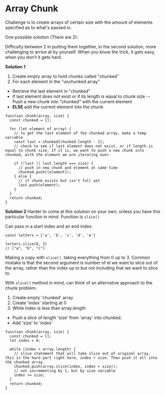 # Array Chunk

Challenge is to create arrays of certain size with the amount of elements specified as to what's passed in.

One possible solution (There are 2):

Difficulty between 2 in putting them together, in the second solution, more challenging to arrive at by yourself. When you know the trick, it gets easy, when you don't it gets hard.

**Solution 1**

1. Create empty array to hold chunks called "chunked"
2. For each element in the "unchunked array"

- Retrieve the last element in "chunked"
- If last element does not exist or if its length is equal to chunk size
  -- Push a new chunk into "chunked" with the current element
- **ELSE** add the current element into the chunk

```
function chunk(array, size) {
  const chunked = [];

  for (let element of array) {
    // to get the last element of the chunked array, make a temp variable
    const last = chunked[chunked.length - 1];
    // check to see if last element does not exist, or if length is equal to chunk size. If it is, we want to push a new chunk into chunked, with the element we are iterating over.

    if (!last || last.length === size) {
      // push in new chunk and element at same time
      chunked.push([element]);
    } else {
      // if chunk exists but isn't full yet
      last.push(element);
    }
  }
  return chunked;
}
```

**Solution 2**
Harder to come at this solution on your own, unless you have this particular funciton in mind. Function is `slice()`

Can pass in a start index and an end index:

```
const letters = ['a', 'b', 'c', 'd', 'e']

letters.slice(0, 3)
// ["a", "b", "c"]
```

Making a copy with `slice()`. taking everything from 0 up to 3. Common mistake is that the second argument is number of el we want to slice out of the array, rather than the index up to but not including that we want to slice to.

With `slice()` method in mind, can think of an alternative approach to the chunk problem.

1. Create empty 'chunked' array
2. Create 'index' starting at 0
3. While index is less than array.length

- Push a slice of length 'size' from 'array' into chunked.
- Add 'size' to 'index'

```
function chunk(array, size) {
  const chunked = [];
  let index = 0;

  while (index < array.length) {
    // slice statement that will take slice out of original array. this is the hard part right here, index + size. Then push it all into the chunked array.
    chunked.push(array.slice(index, index + size));
    // not incrementing by 1, but by size variable
    index += size;
  }
  return chunked;
}
```
